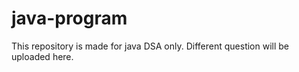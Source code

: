 # java-program
This repository is made for java DSA only.
Different question will be uploaded here.

